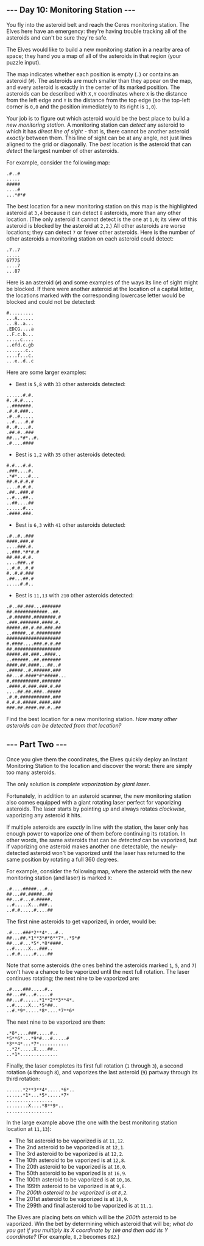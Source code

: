 --- Day 10: Monitoring Station ---
----------------------------------

You fly into the asteroid belt and reach the Ceres monitoring station. The Elves here have an emergency: they're having trouble tracking all of the asteroids and can't be sure they're safe.


The Elves would like to build a new monitoring station in a nearby area of space; they hand you a map of all of the asteroids in that region (your puzzle input).


The map indicates whether each position is empty (`.`) or contains an asteroid (`#`). The asteroids are much smaller than they appear on the map, and every asteroid is exactly in the center of its marked position. The asteroids can be described with `X,Y` coordinates where `X` is the distance from the left edge and `Y` is the distance from the top edge (so the top-left corner is `0,0` and the position immediately to its right is `1,0`).


Your job is to figure out which asteroid would be the best place to build a *new monitoring station*. A monitoring station can *detect* any asteroid to which it has *direct line of sight* - that is, there cannot be another asteroid *exactly* between them. This line of sight can be at any angle, not just lines aligned to the grid or diagonally. The *best* location is the asteroid that can *detect* the largest number of other asteroids.


For example, consider the following map:



```
.#..#
.....
#####
....#
...*#*#

```

The best location for a new monitoring station on this map is the highlighted asteroid at `3,4` because it can detect `8` asteroids, more than any other location. (The only asteroid it cannot detect is the one at `1,0`; its view of this asteroid is blocked by the asteroid at `2,2`.) All other asteroids are worse locations; they can detect `7` or fewer other asteroids. Here is the number of other asteroids a monitoring station on each asteroid could detect:



```
.7..7
.....
67775
....7
...87

```

Here is an asteroid (`#`) and some examples of the ways its line of sight might be blocked. If there were another asteroid at the location of a capital letter, the locations marked with the corresponding lowercase letter would be blocked and could not be detected:



```
#.........
...A......
...B..a...
.EDCG....a
..F.c.b...
.....c....
..efd.c.gb
.......c..
....f...c.
...e..d..c

```

Here are some larger examples:


* Best is `5,8` with `33` other asteroids detected:



```
......#.#.
#..#.#....
..#######.
.#.#.###..
.#..#.....
..#....#.#
#..#....#.
.##.#..###
##...*#*..#.
.#....####

```
* Best is `1,2` with `35` other asteroids detected:



```
#.#...#.#.
.###....#.
.*#*....#...
##.#.#.#.#
....#.#.#.
.##..###.#
..#...##..
..##....##
......#...
.####.###.

```
* Best is `6,3` with `41` other asteroids detected:



```
.#..#..###
####.###.#
....###.#.
..###.*#*#.#
##.##.#.#.
....###..#
..#.#..#.#
#..#.#.###
.##...##.#
.....#.#..

```
* Best is `11,13` with `210` other asteroids detected:



```
.#..##.###...#######
##.############..##.
.#.######.########.#
.###.#######.####.#.
#####.##.#.##.###.##
..#####..#.#########
####################
#.####....###.#.#.##
##.#################
#####.##.###..####..
..######..##.#######
####.##.####...##..#
.#####..#.######.###
##...#.####*#*#####...
#.##########.#######
.####.#.###.###.#.##
....##.##.###..#####
.#.#.###########.###
#.#.#.#####.####.###
###.##.####.##.#..##

```


Find the best location for a new monitoring station. *How many other asteroids can be detected from that location?*


--- Part Two ---
----------------

Once you give them the coordinates, the Elves quickly deploy an Instant Monitoring Station to the location and discover the worst: there are simply too many asteroids.


The only solution is *complete vaporization by giant laser*.


Fortunately, in addition to an asteroid scanner, the new monitoring station also comes equipped with a giant rotating laser perfect for vaporizing asteroids. The laser starts by pointing *up* and always rotates *clockwise*, vaporizing any asteroid it hits.


If multiple asteroids are *exactly* in line with the station, the laser only has enough power to vaporize *one* of them before continuing its rotation. In other words, the same asteroids that can be *detected* can be vaporized, but if vaporizing one asteroid makes another one detectable, the newly-detected asteroid won't be vaporized until the laser has returned to the same position by rotating a full 360 degrees.


For example, consider the following map, where the asteroid with the new monitoring station (and laser) is marked `X`:



```
.#....#####...#..
##...##.#####..##
##...#...#.#####.
..#.....X...###..
..#.#.....#....##

```

The first nine asteroids to get vaporized, in order, would be:



```
.#....###*2**4*...#..
##...##.*1**3*#*6**7*..*9*#
##...#...*5*.*8*####.
..#.....X...###..
..#.#.....#....##

```

Note that some asteroids (the ones behind the asteroids marked `1`, `5`, and `7`) won't have a chance to be vaporized until the next full rotation. The laser continues rotating; the next nine to be vaporized are:



```
.#....###.....#..
##...##...#.....#
##...#......*1**2**3**4*.
..#.....X...*5*##..
..#.*9*.....*8*....*7**6*

```

The next nine to be vaporized are then:



```
.*8*....###.....#..
*5**6*...*9*#...#.....#
*3**4*...*7*...........
..*2*.....X....##..
..*1*..............

```

Finally, the laser completes its first full rotation (`1` through `3`), a second rotation (`4` through `8`), and vaporizes the last asteroid (`9`) partway through its third rotation:



```
......*2**3**4*.....*6*..
......*1*...*5*.....*7*
.................
........X....*8**9*..
.................

```

In the large example above (the one with the best monitoring station location at `11,13`):


* The 1st asteroid to be vaporized is at `11,12`.
* The 2nd asteroid to be vaporized is at `12,1`.
* The 3rd asteroid to be vaporized is at `12,2`.
* The 10th asteroid to be vaporized is at `12,8`.
* The 20th asteroid to be vaporized is at `16,0`.
* The 50th asteroid to be vaporized is at `16,9`.
* The 100th asteroid to be vaporized is at `10,16`.
* The 199th asteroid to be vaporized is at `9,6`.
* *The 200th asteroid to be vaporized is at `8,2`.*
* The 201st asteroid to be vaporized is at `10,9`.
* The 299th and final asteroid to be vaporized is at `11,1`.


The Elves are placing bets on which will be the *200th* asteroid to be vaporized. Win the bet by determining which asteroid that will be; *what do you get if you multiply its X coordinate by `100` and then add its Y coordinate?* (For example, `8,2` becomes *`802`*.)


